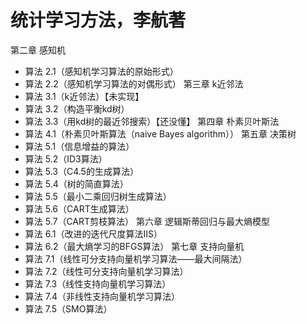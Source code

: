 # 统计学习方法，李航著

第二章 感知机
- 算法 2.1（感知机学习算法的原始形式）
- 算法 2.2（感知机学习算法的对偶形式）
第三章 k近邻法
- 算法 3.1（k近邻法）【未实现】
- 算法 3.2（构造平衡kd树）
- 算法 3.3（用kd树的最近邻搜索）【还没懂】
第四章 朴素贝叶斯法
- 算法 4.1（朴素贝叶斯算法（naive Bayes algorithm））
第五章 决策树
- 算法 5.1（信息增益的算法）
- 算法 5.2（ID3算法）
- 算法 5.3（C4.5的生成算法）
- 算法 5.4（树的简直算法）
- 算法 5.5（最小二乘回归树生成算法）
- 算法 5.6（CART生成算法）
- 算法 5.7（CART剪枝算法）
第六章 逻辑斯蒂回归与最大熵模型
- 算法 6.1（改进的迭代尺度算法IIS）
- 算法 6.2（最大熵学习的BFGS算法）
第七章 支持向量机
- 算法 7.1（线性可分支持向量机学习算法——最大间隔法）
- 算法 7.2（线性可分支持向量机学习算法）
- 算法 7.3（线性支持向量机学习算法）
- 算法 7.4（非线性支持向量机学习算法）
- 算法 7.5（SMO算法）
